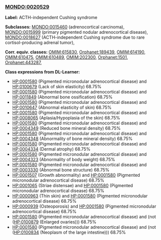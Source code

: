 
### [MONDO:0020529](http://purl.obolibrary.org/obo/MONDO_0020529)
**Label:** ACTH-independent Cushing syndrome

**Subclasses:** [MONDO:0015460](http://purl.obolibrary.org/obo/MONDO_0015460) (adrenocortical carcinoma), [MONDO:0015999](http://purl.obolibrary.org/obo/MONDO_0015999) (primary pigmented nodular adrenocortical disease), [MONDO:0018627](http://purl.obolibrary.org/obo/MONDO_0018627) (ACTH-independent Cushing syndrome due to rare cortisol-producing adrenal tumor), 

**Corr. equiv. classes:** [OMIM:615830](http://purl.obolibrary.org/obo/OMIM_615830), [Orphanet:189439](http://www.orpha.net/ORDO/Orphanet_189439), [OMIM:614190](http://purl.obolibrary.org/obo/OMIM_614190), [OMIM:610475](http://purl.obolibrary.org/obo/OMIM_610475), [OMIM:610489](http://purl.obolibrary.org/obo/OMIM_610489), [OMIM:202300](http://purl.obolibrary.org/obo/OMIM_202300), [Orphanet:1501](http://www.orpha.net/ORDO/Orphanet_1501), [Orphanet:443287](http://www.orpha.net/ORDO/Orphanet_443287), 

**Class expressions from DL-Learner:**

- [HP:0001580](http://purl.obolibrary.org/obo/HP_0001580) (Pigmented micronodular adrenocortical disease) and [HP:0100679](http://purl.obolibrary.org/obo/HP_0100679) (Lack of skin elasticity) 68.75%
- [HP:0001580](http://purl.obolibrary.org/obo/HP_0001580) (Pigmented micronodular adrenocortical disease) and [HP:0011849](http://purl.obolibrary.org/obo/HP_0011849) (Abnormal bone ossification) 68.75%
- [HP:0001580](http://purl.obolibrary.org/obo/HP_0001580) (Pigmented micronodular adrenocortical disease) and [HP:0010647](http://purl.obolibrary.org/obo/HP_0010647) (Abnormal elasticity of skin) 68.75%
- [HP:0001580](http://purl.obolibrary.org/obo/HP_0001580) (Pigmented micronodular adrenocortical disease) and [HP:0008065](http://purl.obolibrary.org/obo/HP_0008065) (Aplasia/Hypoplasia of the skin) 68.75%
- [HP:0001580](http://purl.obolibrary.org/obo/HP_0001580) (Pigmented micronodular adrenocortical disease) and [HP:0004349](http://purl.obolibrary.org/obo/HP_0004349) (Reduced bone mineral density) 68.75%
- [HP:0001580](http://purl.obolibrary.org/obo/HP_0001580) (Pigmented micronodular adrenocortical disease) and [HP:0004348](http://purl.obolibrary.org/obo/HP_0004348) (Abnormality of bone mineral density) 68.75%
- [HP:0001580](http://purl.obolibrary.org/obo/HP_0001580) (Pigmented micronodular adrenocortical disease) and [HP:0004334](http://purl.obolibrary.org/obo/HP_0004334) (Dermal atrophy) 68.75%
- [HP:0001580](http://purl.obolibrary.org/obo/HP_0001580) (Pigmented micronodular adrenocortical disease) and [HP:0004323](http://purl.obolibrary.org/obo/HP_0004323) (Abnormality of body weight) 68.75%
- [HP:0001580](http://purl.obolibrary.org/obo/HP_0001580) (Pigmented micronodular adrenocortical disease) and [HP:0003330](http://purl.obolibrary.org/obo/HP_0003330) (Abnormal bone structure) 68.75%
- [HP:0001507](http://purl.obolibrary.org/obo/HP_0001507) (Growth abnormality) and [HP:0001580](http://purl.obolibrary.org/obo/HP_0001580) (Pigmented micronodular adrenocortical disease) 68.75%
- [HP:0001065](http://purl.obolibrary.org/obo/HP_0001065) (Striae distensae) and [HP:0001580](http://purl.obolibrary.org/obo/HP_0001580) (Pigmented micronodular adrenocortical disease) 68.75%
- [HP:0000963](http://purl.obolibrary.org/obo/HP_0000963) (Thin skin) and [HP:0001580](http://purl.obolibrary.org/obo/HP_0001580) (Pigmented micronodular adrenocortical disease) 68.75%
- [HP:0000939](http://purl.obolibrary.org/obo/HP_0000939) (Osteoporosis) and [HP:0001580](http://purl.obolibrary.org/obo/HP_0001580) (Pigmented micronodular adrenocortical disease) 68.75%
- [HP:0001580](http://purl.obolibrary.org/obo/HP_0001580) (Pigmented micronodular adrenocortical disease) and (not ([HP:0100879](http://purl.obolibrary.org/obo/HP_0100879) (Enlarged ovaries))) 68.75%
- [HP:0001580](http://purl.obolibrary.org/obo/HP_0001580) (Pigmented micronodular adrenocortical disease) and (not ([HP:0100834](http://purl.obolibrary.org/obo/HP_0100834) (Neoplasm of the large intestine))) 68.75%


